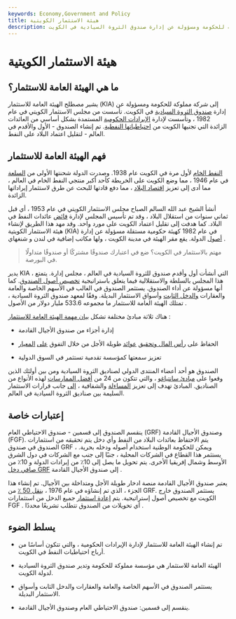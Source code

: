 ```yaml
---
keywords: Economy,Government and Policy
title: هيئة الاستثمار الكويتية
description: الهيئة العامة للاستثمار هي مؤسسة مملوكة للحكومة ومسؤولة عن إدارة صندوق الثروة السيادية في الكويت.
---
```


# هيئة الاستثمار الكويتية
## ما هي الهيئة العامة للاستثمار؟

يشير مصطلح الهيئة العامة للاستثمار (KIA) إلى شركة مملوكة للحكومة ومسؤولة عن إدارة [صندوق الثروة السيادية](/sovereign_wealth_fund) في الكويت. تأسست من مجلس الاستثمار الكويتي في عام 1982 ، وتأسست لإدارة [الإيرادات الحكومية](/revenue) المستمدة بشكل أساسي من العائدات الزائدة التي تجنيها الكويت من [احتياطياتها النفطية](/oil-reserves). تم إنشاء الصندوق - الأول والأقدم في العالم - لتقليل اعتماد البلاد على النفط.

## فهم الهيئة العامة للاستثمار

[النفط الخام](/crude-oil) لأول مرة في الكويت عام 1938. وصدرت الدولة شحنتها الأولى من [السلعة](/commodity) في عام 1946 ، مما وضع الكويت على الخريطة كأحد أكبر منتجي النفط الخام في العالم ، مما أدى إلى تعزيز [اقتصاد البلاد](/economy) ، مما دفع قادتها للبحث عن طرق لاستثمار إيراداتها الزائدة.

أنشأ الشيخ عبد الله السالم الصباح مجلس الاستثمار الكويتي في عام 1953 ، أي قبل ثماني سنوات من استقلال البلاد ، وقد تم تأسيس المجلس لإدارة [فائض](/surplus) عائدات النفط في البلاد. كما هدفت إلى تقليل اعتماد الكويت على مورد واحد. وقد مهد هذا الطريق لإنشاء هيئة الاستثمار الكويتية (KIA) في عام 1982 كهيئة حكومية مستقلة مسؤولة عن إدارة [أصول](/asset) الدولة. يقع مقر الهيئة في مدينة الكويت ، ولها مكاتب إضافية في لندن و شنغهاي .

> مهتم بالاستثمار في الكويت؟ ضع في اعتبارك صندوقًا مشتركًا أو صندوقًا متداولًا في البورصة.

>

يدير KIA ، التي أنشأت أول وأقدم صندوق للثروة السيادية في العالم ، مجلس إدارة. يتمتع هذا المجلس بالسلطة والاستقلالية فيما يتعلق باستراتيجية [تخصيص أصول الصندوق](/assetallocation). كما أنها مسؤولة عن أداء الصندوق. يستثمر الصندوق في الغالب في الأسهم الخاصة والعامة والعقارات [والدخل الثابت](/fixedincome) وأسواق الاستثمار البديلة. وفقًا لمعهد صندوق الثروة السيادية ، تمتلك الهيئة العامة للاستثمار ما مجموعه 533.6 مليار دولار من الأصول .

هناك ثلاثة مبادئ مختلفة تشكل [بيان مهمة الهيئة العامة للاستثمار](/missionstatement) :

- إدارة أجزاء من صندوق الأجيال القادمة

- الحفاظ على [رأس المال وتحقيق](/capital) [عوائد](/return) طويلة الأجل من خلال التفوق [على](/return) [المعيار](/benchmark)

- تعزيز سمعتها كمؤسسة تقدمية تستثمر في السوق الدولية

الصندوق هو أحد أعضاء المنتدى الدولي لصناديق الثروة السيادية ومن بين أولئك الذين وقعوا على [مبادئ سانتياغو](/gaap-santiagoprinciples) ، والتي تتكون من 24 من [أفضل الممارسات](/best_practices) لهذه الأنواع من الصناديق. المبادئ تهدف إلى تعزيز [المساءلة](/accountability) والشفافية ، [إلى](/transparency) جانب قرارات الاستثمار السليمة بين صناديق الثروة السيادية في العالم.

## إعتبارات خاصة

ينقسم الصندوق إلى قسمين - صندوق الاحتياطي العام (GRF) وصندوق الأجيال القادمة (FGF). يتم الاحتفاظ بعائدات البلاد من النفط وأي دخل يتم تحقيقه من استثمارات الصندوق في صندوق GRF ، ويمكن للحكومة الوطنية استخدام أصوله ودخله بحرية. يستثمر هذا القطاع في الشركات المحلية ، جنبًا إلى جنب مع الشركات في دول الشرق الأوسط وشمال إفريقيا الأخرى. يتم تحويل ما يصل إلى 10٪ من إيرادات الدولة و 10٪ من [صافي دخل GRF](/netincome) إلى صندوق الأجيال القادمة .

يعتبر صندوق الأجيال القادمة منصة ادخار طويلة الأجل ومتداخلة بين الأجيال. تم إنشاء هذا الجزء ، الذي تم إنشاؤه في عام 1976 ، [بنقل 50 ٪](/transfer) من GRF. يستثمر الصندوق خارج الكويت مع تخصيص أصول إستراتيجية. يتم [إعادة استثمار](/reinvestment) جميع الدخل من استثمارات FGF . أي تحويلات من الصندوق تتطلب تشريعًا محددًا .

## يسلط الضوء

- تم إنشاء الهيئة العامة للاستثمار لإدارة الإيرادات الحكومية ، والتي تتكون أساسًا من أرباح احتياطيات النفط في الكويت.

- الهيئة العامة للاستثمار هي مؤسسة مملوكة للحكومة وتدير صندوق الثروة السيادية لدولة الكويت.

- يستثمر الصندوق في الأسهم الخاصة والعامة والعقارات والدخل الثابت وأسواق الاستثمار البديلة.

- ينقسم إلى قسمين: صندوق الاحتياطي العام وصندوق الأجيال القادمة.


